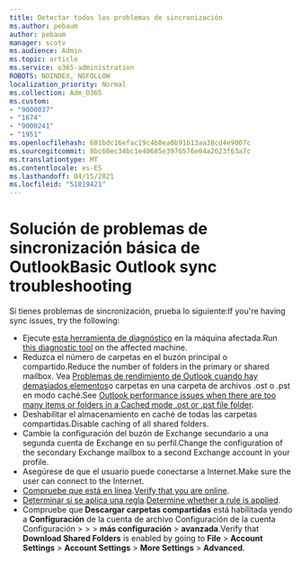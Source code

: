 ```yaml
---
title: Detectar todos los problemas de sincronización
ms.author: pebaum
author: pebaum
manager: scotv
ms.audience: Admin
ms.topic: article
ms.service: o365-administration
ROBOTS: NOINDEX, NOFOLLOW
localization_priority: Normal
ms.collection: Adm_O365
ms.custom:
- "9000037"
- "1674"
- "9000241"
- "1951"
ms.openlocfilehash: 681bdc16efac19c4b8ea0b91b13aa38cd4e9007c
ms.sourcegitcommit: 8bc60ec34bc1e40685e3976576e04a2623f63a7c
ms.translationtype: MT
ms.contentlocale: es-ES
ms.lasthandoff: 04/15/2021
ms.locfileid: "51819421"
---
```

# <a name="basic-outlook-sync-troubleshooting"></a><span data-ttu-id="768b7-102">Solución de problemas de sincronización básica de Outlook</span><span class="sxs-lookup"><span data-stu-id="768b7-102">Basic Outlook sync troubleshooting</span></span>

<span data-ttu-id="768b7-103">Si tienes problemas de sincronización, prueba lo siguiente:</span><span class="sxs-lookup"><span data-stu-id="768b7-103">If you're having sync issues, try the following:</span></span>

- <span data-ttu-id="768b7-104">Ejecute [esta herramienta de diagnóstico](https://aka.ms/sara-outlooksendreceive) en la máquina afectada.</span><span class="sxs-lookup"><span data-stu-id="768b7-104">Run [this diagnostic tool](https://aka.ms/sara-outlooksendreceive) on the affected machine.</span></span>
- <span data-ttu-id="768b7-105">Reduzca el número de carpetas en el buzón principal o compartido.</span><span class="sxs-lookup"><span data-stu-id="768b7-105">Reduce the number of folders in the primary or shared mailbox.</span></span> <span data-ttu-id="768b7-106">Vea [Problemas de rendimiento de Outlook cuando hay demasiados elementos](https://support.microsoft.com/help/2768656/outlook-performance-issues-when-there-are-too-many-items-or-folders-in)o carpetas en una carpeta de archivos .ost o .pst en modo caché.</span><span class="sxs-lookup"><span data-stu-id="768b7-106">See [Outlook performance issues when there are too many items or folders in a Cached mode .ost or .pst file folder](https://support.microsoft.com/help/2768656/outlook-performance-issues-when-there-are-too-many-items-or-folders-in).</span></span>
- <span data-ttu-id="768b7-107">Deshabilitar el almacenamiento en caché de todas las carpetas compartidas.</span><span class="sxs-lookup"><span data-stu-id="768b7-107">Disable caching of all shared folders.</span></span>
- <span data-ttu-id="768b7-108">Cambie la configuración del buzón de Exchange secundario a una segunda cuenta de Exchange en su perfil.</span><span class="sxs-lookup"><span data-stu-id="768b7-108">Change the configuration of the secondary Exchange mailbox to a second Exchange account in your profile.</span></span>
- <span data-ttu-id="768b7-109">Asegúrese de que el usuario puede conectarse a Internet.</span><span class="sxs-lookup"><span data-stu-id="768b7-109">Make sure the user can connect to the Internet.</span></span> 
- <span data-ttu-id="768b7-110">[Compruebe que está en línea](https://support.office.com/article/2460e4a8-16c7-47fc-b204-b1549275aac9).</span><span class="sxs-lookup"><span data-stu-id="768b7-110">[Verify that you are online](https://support.office.com/article/2460e4a8-16c7-47fc-b204-b1549275aac9).</span></span>
- <span data-ttu-id="768b7-111">[Determinar si se aplica una regla](https://support.office.com/article/C24F5DEA-9465-4DF4-AD17-A50704D66C59).</span><span class="sxs-lookup"><span data-stu-id="768b7-111">[Determine whether a rule is applied](https://support.office.com/article/C24F5DEA-9465-4DF4-AD17-A50704D66C59).</span></span>
- <span data-ttu-id="768b7-112">Compruebe que **Descargar carpetas compartidas** está habilitada yendo a **Configuración** de la cuenta de archivo Configuración de la cuenta Configuración  >    >    >  **más configuración**  >  **avanzada**.</span><span class="sxs-lookup"><span data-stu-id="768b7-112">Verify that **Download Shared Folders** is enabled by going to **File** > **Account Settings** > **Account Settings** > **More Settings** > **Advanced**.</span></span>

